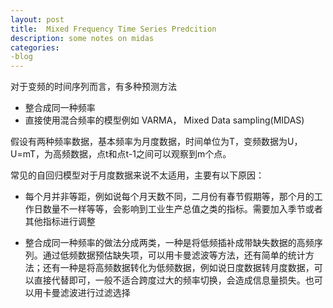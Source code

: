 ```yaml
---
layout: post
title:  Mixed Frequency Time Series Predcition
description: some notes on midas
categories:
-blog
---
```



对于变频的时间序列而言，有多种预测方法

* 整合成同一种频率
* 直接使用混合频率的模型例如 VARMA， Mixed Data sampling(MIDAS)

假设有两种频率数据，基本频率为月度数据，时间单位为T，变频数据为U，U=mT，为高频数据，点t和点t-1之间可以观察到m个点。

常见的自回归模型对于月度数据来说不太适用，主要有以下原因：
* 每个月并非等距，例如说每个月天数不同，二月份有春节假期等，那个月的工作日数量不一样等等，会影响到工业生产总值之类的指标。需要加入季节或者其他指标进行调整

* 整合成同一种频率的做法分成两类，一种是将低频插补成带缺失数据的高频序列。通过低频数据预估缺失项，可以用卡曼滤波等方法，还有简单的统计方法；还有一种是将高频数据转化为低频数据，例如说日度数据转月度数据，可以直接代替即可，一般不适合跨度过大的频率切换，会造成信息量损失。也可以用卡曼滤波进行过滤选择
